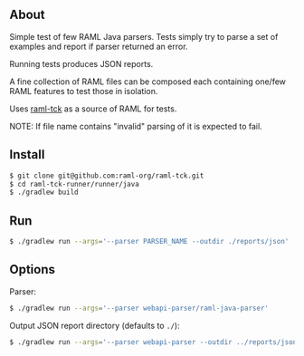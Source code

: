 ## About

Simple test of few RAML Java parsers. Tests simply try to parse a set of examples and report if parser returned an error.

Running tests produces JSON reports.

A fine collection of RAML files can be composed each containing one/few RAML features to test those in isolation.

Uses [raml-tck](https://github.com/raml-org/raml-tck/tree/master/tests/raml-1.0) as a source of RAML for tests.

NOTE: If file name contains "invalid" parsing of it is expected to fail.

## Install

```sh
$ git clone git@github.com:raml-org/raml-tck.git
$ cd raml-tck-runner/runner/java
$ ./gradlew build
```

## Run

```sh
$ ./gradlew run --args='--parser PARSER_NAME --outdir ./reports/json'
```

## Options

Parser:
```sh
$ ./gradlew run --args='--parser webapi-parser/raml-java-parser'
```

Output JSON report directory (defaults to `./`):
```sh
$ ./gradlew run --args='--parser webapi-parser --outdir ../reports/json'
```
